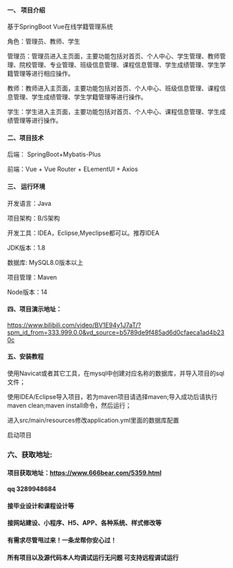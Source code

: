 

#### 一、 项目介绍
基于SpringBoot Vue在线学籍管理系统

角色：管理员、教师、学生

管理员：管理员进入主页面，主要功能包括对首页、个人中心、学生管理、教师管理、院校管理、专业管理、班级信息管理、课程信息管理、学生成绩管理、学生学籍管理等进行相应操作。

教师：教师进入主页面，主要功能包括对首页、个人中心、班级信息管理、课程信息管理、学生成绩管理、学生学籍管理等进行操作。

学生：学生进入主页面，主要功能包括对首页、个人中心、课程信息管理、学生成绩管理等进行操作。
#### 二、项目技术
后端： SpringBoot+Mybatis-Plus

前端：Vue + Vue Router + ELementUI + Axios

#### 三、 运行环境
开发语言：Java

项目架构：B/S架构

开发工具：IDEA，Eclipse,Myeclipse都可以。推荐IDEA

JDK版本：1.8

数据库: MySQL8.0版本以上

项目管理：Maven

Node版本：14

#### 四、项目演示地址：

https://www.bilibili.com/video/BV1E94y1J7aT/?spm_id_from=333.999.0.0&vd_source=b5789de9f485ad6d0cfaeca1ad4b230c

#### 五、安装教程
使用Navicat或者其它工具，在mysql中创建对应名称的数据库，并导入项目的sql文件；

使用IDEA/Eclipse导入项目，若为maven项目请选择maven;导入成功后请执行maven clean;maven install命令，然后运行；

进入src/main/resources修改application.yml里面的数据库配置

启动项目


### 六、获取地址:
#### 项目获取地址：https://www.666bear.com/5359.html
#### qq 3289948684
#### 接毕业设计和课程设计等
#### 接网站建设、小程序、H5、APP、各种系统、样式修改等
#### 有需求尽管甩过来！一条龙帮你安心过！
#### 所有项目以及源代码本人均调试运行无问题 可支持远程调试运行




